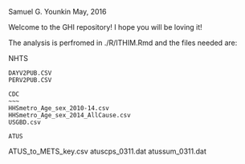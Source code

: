 Samuel G. Younkin
May, 2016

Welcome to the GHI repository! I hope you will be loving it!


The analysis is perfromed in ./R/ITHIM.Rmd and the files needed are:

NHTS
~~~~
DAYV2PUB.CSV
PERV2PUB.CSV

CDC
~~~
HHSmetro_Age_sex_2010-14.csv
HHSmetro_Age_sex_2014_AllCause.csv
USGBD.csv

ATUS
~~~~
ATUS_to_METS_key.csv
atuscps_0311.dat
atussum_0311.dat
